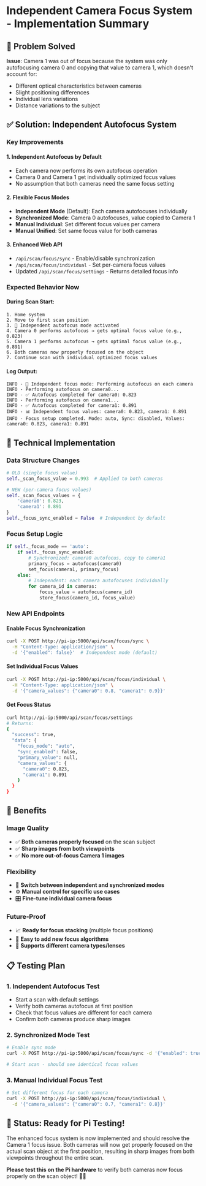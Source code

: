 # Independent Camera Focus System - Implementation Summary

## 🎯 Problem Solved
**Issue**: Camera 1 was out of focus because the system was only autofocusing camera 0 and copying that value to camera 1, which doesn't account for:
- Different optical characteristics between cameras
- Slight positioning differences
- Individual lens variations
- Distance variations to the subject

## ✅ Solution: Independent Autofocus System

### **Key Improvements**

#### 1. **Independent Autofocus by Default**
- Each camera now performs its own autofocus operation
- Camera 0 and Camera 1 get individually optimized focus values
- No assumption that both cameras need the same focus setting

#### 2. **Flexible Focus Modes**
- **Independent Mode** (Default): Each camera autofocuses individually
- **Synchronized Mode**: Camera 0 autofocuses, value copied to Camera 1
- **Manual Individual**: Set different focus values per camera
- **Manual Unified**: Set same focus value for both cameras

#### 3. **Enhanced Web API**
- `/api/scan/focus/sync` - Enable/disable synchronization
- `/api/scan/focus/individual` - Set per-camera focus values
- Updated `/api/scan/focus/settings` - Returns detailed focus info

### **Expected Behavior Now**

#### During Scan Start:
```
1. Home system
2. Move to first scan position
3. 🎯 Independent autofocus mode activated
4. Camera 0 performs autofocus → gets optimal focus value (e.g., 0.823)
5. Camera 1 performs autofocus → gets optimal focus value (e.g., 0.891)  
6. Both cameras now properly focused on the object
7. Continue scan with individual optimized focus values
```

#### Log Output:
```
INFO - 🎯 Independent focus mode: Performing autofocus on each camera
INFO - Performing autofocus on camera0...
INFO - ✅ Autofocus completed for camera0: 0.823
INFO - Performing autofocus on camera1...  
INFO - ✅ Autofocus completed for camera1: 0.891
INFO - 📊 Independent focus values: camera0: 0.823, camera1: 0.891
INFO - Focus setup completed. Mode: auto, Sync: disabled, Values: camera0: 0.823, camera1: 0.891
```

## 🔧 Technical Implementation

### **Data Structure Changes**
```python
# OLD (single focus value)
self._scan_focus_value = 0.993  # Applied to both cameras

# NEW (per-camera focus values)
self._scan_focus_values = {
    'camera0': 0.823,
    'camera1': 0.891
}
self._focus_sync_enabled = False  # Independent by default
```

### **Focus Setup Logic**
```python
if self._focus_mode == 'auto':
    if self._focus_sync_enabled:
        # Synchronized: camera0 autofocus, copy to camera1
        primary_focus = autofocus(camera0)
        set_focus(camera1, primary_focus)
    else:
        # Independent: each camera autofocuses individually
        for camera_id in cameras:
            focus_value = autofocus(camera_id)
            store_focus(camera_id, focus_value)
```

### **New API Endpoints**

#### **Enable Focus Synchronization**
```bash
curl -X POST http://pi-ip:5000/api/scan/focus/sync \
  -H "Content-Type: application/json" \
  -d '{"enabled": false}'  # Independent mode (default)
```

#### **Set Individual Focus Values**
```bash
curl -X POST http://pi-ip:5000/api/scan/focus/individual \
  -H "Content-Type: application/json" \
  -d '{"camera_values": {"camera0": 0.8, "camera1": 0.9}}'
```

#### **Get Focus Status**
```bash
curl http://pi-ip:5000/api/scan/focus/settings
# Returns:
{
  "success": true,
  "data": {
    "focus_mode": "auto",
    "sync_enabled": false,
    "primary_value": null,
    "camera_values": {
      "camera0": 0.823,
      "camera1": 0.891
    }
  }
}
```

## 🚀 Benefits

### **Image Quality**
- ✅ **Both cameras properly focused** on the scan subject
- ✅ **Sharp images from both viewpoints**
- ✅ **No more out-of-focus Camera 1 images**

### **Flexibility**
- 🔄 **Switch between independent and synchronized modes**
- ⚙️ **Manual control for specific use cases**
- 🎛️ **Fine-tune individual camera focus**

### **Future-Proof**
- 📈 **Ready for focus stacking** (multiple focus positions)
- 🔧 **Easy to add new focus algorithms**
- 🎯 **Supports different camera types/lenses**

## 📋 Testing Plan

### **1. Independent Autofocus Test**
- Start a scan with default settings
- Verify both cameras autofocus at first position
- Check that focus values are different for each camera
- Confirm both cameras produce sharp images

### **2. Synchronized Mode Test**
```bash
# Enable sync mode
curl -X POST http://pi-ip:5000/api/scan/focus/sync -d '{"enabled": true}'

# Start scan - should see identical focus values
```

### **3. Manual Individual Focus Test**
```bash
# Set different focus for each camera
curl -X POST http://pi-ip:5000/api/scan/focus/individual \
  -d '{"camera_values": {"camera0": 0.7, "camera1": 0.8}}'
```

## 🎉 Status: Ready for Pi Testing!

The enhanced focus system is now implemented and should resolve the Camera 1 focus issue. Both cameras will now get properly focused on the actual scan object at the first position, resulting in sharp images from both viewpoints throughout the entire scan.

**Please test this on the Pi hardware** to verify both cameras now focus properly on the scan object! 🎯📸